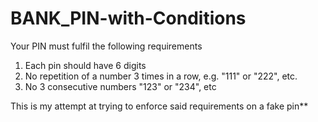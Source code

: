 # BANK_PIN-with-Conditions

Your PIN must fulfil the following requirements
  1) Each pin should have 6 digits
  2) No repetition of a number 3 times in a row, e.g. "111" or "222", etc.
  3) No 3 consecutive numbers "123" or "234", etc 

This is my attempt at trying to enforce said requirements on a fake pin**
